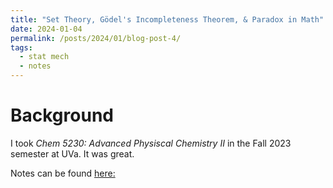 ```yaml
---
title: "Set Theory, Gödel's Incompleteness Theorem, & Paradox in Math"
date: 2024-01-04
permalink: /posts/2024/01/blog-post-4/
tags:
  - stat mech
  - notes
---
```

# Background 

I took *Chem 5230: Advanced Physiscal Chemistry II* in the Fall 2023 semester at UVa. It was great. 

Notes can be found [here:](http://mohan-s1.github.io/files/Stat_Mech.pdf)
